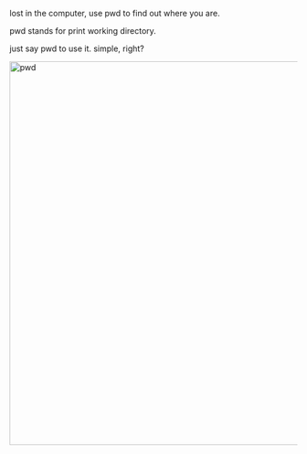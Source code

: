 lost in the computer, use pwd to find out where you are.

pwd stands for print working directory.

just say pwd to use it. simple, right?

<img width="1416" height="672" alt="pwd" src="https://github.com/user-attachments/assets/27bf4aa6-fa1e-4bfb-8581-9b6aae4e89f1" />

